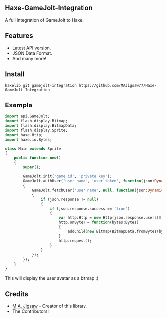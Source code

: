 ## Haxe-GameJolt-Integration

A full integration of GameJolt to Haxe.

## Features
* Latest API version.
* JSON Data Format.
* And many more!

## Install
`haxelib git gamejolt-integration https://github.com/MAJigsaw77/Haxe-GameJolt-Integration`

## Exemple

```haxe
import api.GameJolt;
import flash.display.Bitmap;
import flash.display.BitmapData;
import flash.display.Sprite;
import haxe.Http;
import haxe.io.Bytes;

class Main extends Sprite
{
	public function new()
	{
		super();

		GameJolt.init('game id', 'private key');
		GameJolt.authUser('user name', 'user token', function(json:Dynamic)
		{
			GameJolt.fetchUser('user name', null, function(json:Dynamic)
			{
				if (json.response != null)
				{
					if (json.response.success == 'true')
					{
						var http:Http = new Http(json.response.users[0].avatar_url);
						http.onBytes = function(bytes:Bytes)
						{
							addChild(new Bitmap(BitmapData.fromBytes(bytes)));
						}
						http.request();
					}
				}
			});
		});
	}
}
```

This will display the user avatar as a bitmap :)

## Credits
* [M.A. Jigsaw](https://github.com/MAJigsaw77) - Creator of this library.
* The Contributors!
